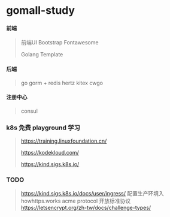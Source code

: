 # gomall-study

#### 前端

> 前端UI Bootstrap Fontawesome   
>
> Golang Template

#### 后端

> go
> gorm + redis
> hertz
> kitex
> cwgo

#### 注册中心 
> consul

### k8s 免费 playground 学习 
> https://training.linuxfoundation.cn/
>
> https://kodekloud.com/
> 
> https://kind.sigs.k8s.io/

### TODO
> https://kind.sigs.k8s.io/docs/user/ingress/ 配置生产环境入
> howhttps.works
> acme protocol 开放标准协议
> https://letsencrypt.org/zh-tw/docs/challenge-types/